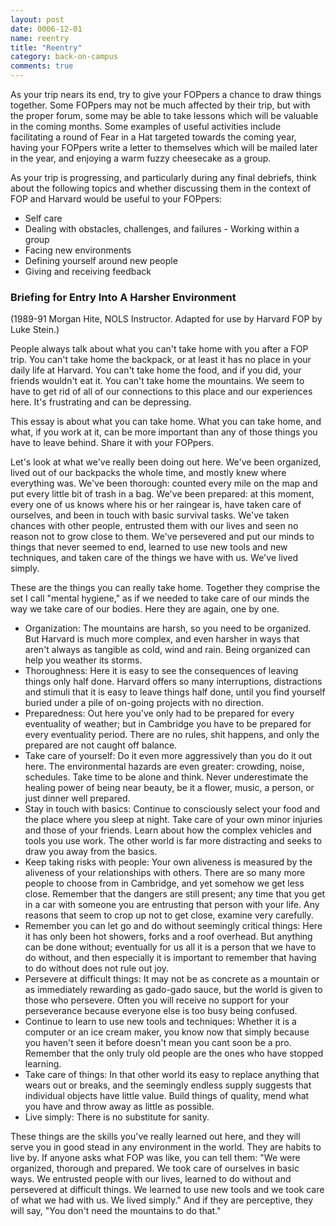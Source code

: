 ```yaml
---
layout: post
date: 0006-12-01
name: reentry
title: "Reentry"
category: back-on-campus
comments: true
---
```


As your trip nears its end, try to give your FOPpers a chance to draw things together. Some FOPpers may not be much affected by their trip, but with the proper forum, some may be able to take lessons which will be valuable in the coming months. Some examples of useful activities include facilitating a round of Fear in a Hat targeted towards the coming year, having your FOPpers write a letter to themselves which will be mailed later in the year, and enjoying a warm fuzzy cheesecake as a group.

As your trip is progressing, and particularly during any final debriefs, think about the following topics and whether discussing them in the context of FOP and Harvard would be useful to your FOPpers:

- Self care
- Dealing with obstacles, challenges, and failures - Working within a group
- Facing new environments
- Defining yourself around new people
- Giving and receiving feedback

### Briefing for Entry Into A Harsher Environment

(1989-91 Morgan Hite, NOLS Instructor. Adapted for use by Harvard FOP by Luke Stein.)

People always talk about what you can't take home with you after a FOP trip. You can't take home the backpack, or at least it has no place in your daily life at Harvard. You can't take home the food, and if you did, your friends wouldn't eat it. You can't take home the mountains. We seem to have to get rid of all of our connections to this place and our experiences here. It's frustrating and can be depressing.

This essay is about what you can take home. What you can take home, and what, if you work at it, can be more important than any of those things you have to leave behind. Share it with your FOPpers.

Let's look at what we've really been doing out here. We've been organized, lived out of our backpacks the whole time, and mostly knew where everything was. We've been thorough: counted every mile on the map and put every little bit of trash in a bag. We've been prepared: at this moment, every one of us knows where his or her raingear is, have taken care of ourselves, and been in touch with basic survival tasks. We've taken chances with other people, entrusted them with our lives and seen no reason not to grow close to them. We've persevered and put our minds to things that never seemed to end, learned to use new tools and new techniques, and taken care of the things we have with us. We've lived simply.

These are the things you can really take home. Together they comprise the set I call "mental hygiene," as if we needed to take care of our minds the way we take care of our bodies. Here they are again, one by one.

- Organization: The mountains are harsh, so you need to be organized. But Harvard is much more complex, and even harsher in ways that aren't always as tangible as cold, wind and rain. Being organized can help you weather its storms.
- Thoroughness: Here it is easy to see the consequences of leaving things only half done. Harvard offers so many interruptions, distractions and stimuli that it is easy to leave things half done, until you find yourself buried under a pile of on-going projects with no direction.
- Preparedness: Out here you've only had to be prepared for every eventuality of weather; but in Cambridge you have to be prepared for every eventuality period. There are no rules, shit happens, and only the prepared are not caught off balance.
- Take care of yourself: Do it even more aggressively than you do it out here. The environmental hazards are even greater: crowding, noise, schedules. Take time to be alone and think. Never underestimate the healing power of being near beauty, be it a flower, music, a person, or just dinner well prepared.
- Stay in touch with basics: Continue to consciously select your food and the place where you sleep at night. Take care of your own minor injuries and those of your friends. Learn about how the complex vehicles and tools you use work. The other world is far more distracting and seeks to draw you away from the basics.
- Keep taking risks with people: Your own aliveness is measured by the aliveness of your relationships with others. There are so many more people to choose from in Cambridge, and yet somehow we get less close. Remember that the dangers are still present; any time that you get in a car with someone you are entrusting that person with your life. Any reasons that seem to crop up not to get close, examine very carefully.
- Remember you can let go and do without seemingly critical things: Here it has only been hot showers, forks and a roof overhead. But anything can be done without; eventually for us all it is a person that we have to do without, and then especially it is important to remember that having to do without does not rule out joy.
- Persevere at difficult things: It may not be as concrete as a mountain or as immediately rewarding as gado-gado sauce, but the world is given to those who persevere. Often you will receive no support for your perseverance because everyone else is too busy being confused.
- Continue to learn to use new tools and techniques: Whether it is a computer or an ice cream maker, you know now that simply because you haven't seen it before doesn't mean you cant soon be a pro. Remember that the only truly old people are the ones who have stopped learning.
- Take care of things: In that other world its easy to replace anything that wears out or breaks, and the seemingly endless supply suggests that individual objects have little value. Build things of quality, mend what you have and throw away as little as possible.
- Live simply: There is no substitute for sanity.

These things are the skills you've really learned out here, and they will serve you in good stead in any environment in the world. They are habits to live by. If anyone asks what FOP was like, you can tell them: "We were organized, thorough and prepared. We took care of ourselves in basic ways. We entrusted people with our lives, learned to do without and persevered at difficult things. We learned to use new tools and we took care of what we had with us. We lived simply." And if they are perceptive, they will say, "You don't need the mountains to do that."